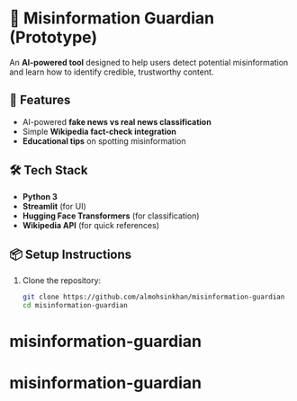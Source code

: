 # 📰 Misinformation Guardian (Prototype)

An **AI-powered tool** designed to help users detect potential misinformation and learn how to identify credible, trustworthy content.

## 🚀 Features
- AI-powered **fake news vs real news classification**
- Simple **Wikipedia fact-check integration**
- **Educational tips** on spotting misinformation

## 🛠️ Tech Stack
- **Python 3**
- **Streamlit** (for UI)
- **Hugging Face Transformers** (for classification)
- **Wikipedia API** (for quick references)

## 📦 Setup Instructions
1. Clone the repository:
   ```bash
   git clone https://github.com/almohsinkhan/misinformation-guardian
   cd misinformation-guardian
# misinformation-guardian
# misinformation-guardian
